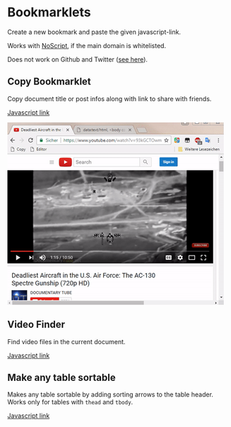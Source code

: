# Bookmarklets

Create a new bookmark and paste the given javascript-link.

Works with [NoScript](https://addons.mozilla.org/en-US/firefox/addon/noscript/), if the main domain is whitelisted.

Does not work on Github and Twitter ([see here](https://medium.com/making-instapaper/bookmarklets-are-dead-d470d4bbb626)).

## Copy Bookmarklet

Copy document title or post infos along with link to share with friends.

[Javascript link](https://raw.githubusercontent.com/jklgit/Bookmarklets/master/src/copy_offline.js)

![copy example](https://raw.githubusercontent.com/jklgit/Bookmarklets/master/media/copy.gif)

## Video Finder

Find video files in the current document.

[Javascript link](https://raw.githubusercontent.com/jklgit/Bookmarklets/master/src/vidfinder_offline.js)

## Make any table sortable

Makes any table sortable by adding sorting arrows to the table header. Works only for tables with `thead` and `tbody`.

[Javascript link](https://raw.githubusercontent.com/jklgit/Bookmarklets/master/src/sorttable_offline.js)
